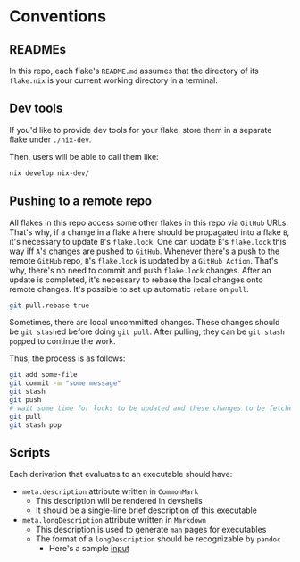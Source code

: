# Conventions

## READMEs

In this repo, each flake's `README.md` assumes that the directory of its `flake.nix` is your current working directory in a terminal.

## Dev tools

If you'd like to provide dev tools for your flake, store them in a separate flake under `./nix-dev`.

Then, users will be able to call them like:

```sh
nix develop nix-dev/
```

## Pushing to a remote repo

All flakes in this repo access some other flakes in this repo via `GitHub` URLs.
That's why, if a change in a flake `A` here should be propagated into a flake `B`, it's necessary to update `B`'s `flake.lock`.
One can update `B`'s `flake.lock` this way iff `A`'s changes are pushed to `GitHub`.
Whenever there's a push to the remote `GitHub` repo, `B`'s `flake.lock` is updated by a `GitHub Action`.
That's why, there's no need to commit and push `flake.lock` changes.
After an update is completed, it's necessary to rebase the local changes onto remote changes.
It's possible to set up automatic `rebase` on `pull`.

```sh
git pull.rebase true
```

Sometimes, there are local uncommitted changes.
These changes should be `git stash`ed before doing `git pull`.
After pulling, they can be `git stash pop`ped to continue the work.

Thus, the process is as follows:

```sh
git add some-file
git commit -m "some message"
git stash
git push
# wait some time for locks to be updated and these changes to be fetched
git pull
git stash pop
```

## Scripts

Each derivation that evaluates to an executable should have:

- `meta.description` attribute written in `CommonMark`
  - This description will be rendered in devshells
  - It should be a single-line brief description of this executable
- `meta.longDescription` attribute written in `Markdown`
  - This description is used to generate `man` pages for executables
  - The format of a `longDescription` should be recognizable by `pandoc`
    - Here's a sample [input](https://pandoc.org/demo/pandoc.1.md)
